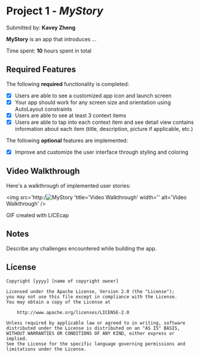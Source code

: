 # Project 1 - *MyStory*

Submitted by: **Kavey Zheng**

**MyStory** is an app that introduces ...

Time spent: **10** hours spent in total

## Required Features

The following **required** functionality is completed:

- [x] Users are able to see a customized app icon and launch screen
- [x] Your app should work for any screen size and orientation using AutoLayout constraints
- [x] Users are able to see at least 3 context items
- [x] Users are able to tap into each context item and see detail view contains information about each item (title, description, picture if applicable, etc.)
 
The following **optional** features are implemented:

- [x] Improve and customize the user interface through styling and coloring

## Video Walkthrough

Here's a walkthrough of implemented user stories:

<img src='http:/![MyStory](https://user-images.githubusercontent.com/109322859/221703736-0859fe6a-4a1f-4da7-8a15-5e31b95f8f37.gif) 'title='Video Walkthrough' width='' alt='Video Walkthrough' />

<!-- Replace this with whatever GIF tool you used! -->
GIF created with LICEcap

## Notes

Describe any challenges encountered while building the app.

## License

    Copyright [yyyy] [name of copyright owner]

    Licensed under the Apache License, Version 2.0 (the "License");
    you may not use this file except in compliance with the License.
    You may obtain a copy of the License at

        http://www.apache.org/licenses/LICENSE-2.0

    Unless required by applicable law or agreed to in writing, software
    distributed under the License is distributed on an "AS IS" BASIS,
    WITHOUT WARRANTIES OR CONDITIONS OF ANY KIND, either express or implied.
    See the License for the specific language governing permissions and
    limitations under the License.
